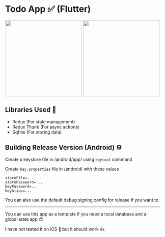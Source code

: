 # Todo App ✅ (Flutter)

<div style="display: flex; justify-content: space-between;">
  <img width="250px" src="./screenshots/home.jpg" />
  <img width="250px" src="./screenshots/add_todo.jpg" />
</div>

## Libraries Used 🔨

- Redux (For state management)
- Redux Thunk (For async actions)
- Sqflite (For storing data)

## Building Release Version (Android) ⚙️

Create a keystore file in /android/app/ using `keytool` command

Create `key.properties` file in /android/ with these values

```
storeFile=...
storePassword=...
keyPassword=...
keyAlias=...
```

You can also use the default debug signing config for release if you want to.

---

You can use this app as a template if you need a local database and a global state app 😉

I have not tested it on iOS 🍎 but it should work 👍.
